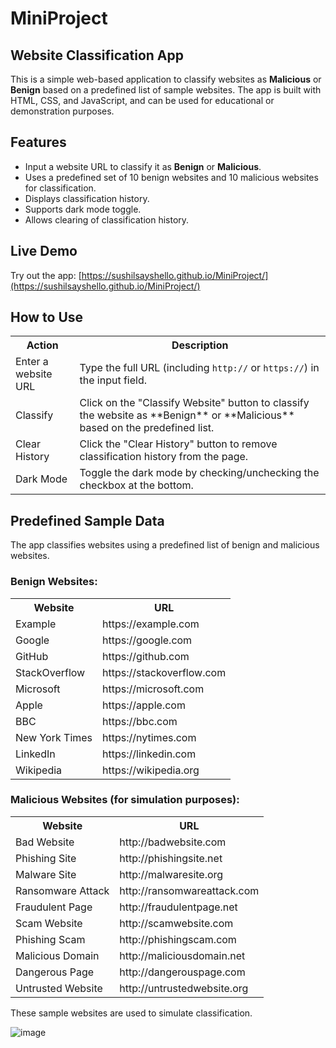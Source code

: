 # MiniProject

## Website Classification App

This is a simple web-based application to classify websites as **Malicious** or **Benign** based on a predefined list of sample websites. The app is built with HTML, CSS, and JavaScript, and can be used for educational or demonstration purposes.

## Features

- Input a website URL to classify it as **Benign** or **Malicious**.
- Uses a predefined set of 10 benign websites and 10 malicious websites for classification.
- Displays classification history.
- Supports dark mode toggle.
- Allows clearing of classification history.

## Live Demo

Try out the app: [https://sushilsayshello.github.io/MiniProject/](https://sushilsayshello.github.io/MiniProject/)

## How to Use

<table>
  <tr>
    <th>Action</th>
    <th>Description</th>
  </tr>
  <tr>
    <td>Enter a website URL</td>
    <td>Type the full URL (including <code>http://</code> or <code>https://</code>) in the input field.</td>
  </tr>
  <tr>
    <td>Classify</td>
    <td>Click on the "Classify Website" button to classify the website as **Benign** or **Malicious** based on the predefined list.</td>
  </tr>
  <tr>
    <td>Clear History</td>
    <td>Click the "Clear History" button to remove classification history from the page.</td>
  </tr>
  <tr>
    <td>Dark Mode</td>
    <td>Toggle the dark mode by checking/unchecking the checkbox at the bottom.</td>
  </tr>
</table>

## Predefined Sample Data

The app classifies websites using a predefined list of benign and malicious websites.

### Benign Websites:

<table>
  <tr>
    <th>Website</th>
    <th>URL</th>
  </tr>
  <tr>
    <td>Example</td>
    <td>https://example.com</td>
  </tr>
  <tr>
    <td>Google</td>
    <td>https://google.com</td>
  </tr>
  <tr>
    <td>GitHub</td>
    <td>https://github.com</td>
  </tr>
  <tr>
    <td>StackOverflow</td>
    <td>https://stackoverflow.com</td>
  </tr>
  <tr>
    <td>Microsoft</td>
    <td>https://microsoft.com</td>
  </tr>
  <tr>
    <td>Apple</td>
    <td>https://apple.com</td>
  </tr>
  <tr>
    <td>BBC</td>
    <td>https://bbc.com</td>
  </tr>
  <tr>
    <td>New York Times</td>
    <td>https://nytimes.com</td>
  </tr>
  <tr>
    <td>LinkedIn</td>
    <td>https://linkedin.com</td>
  </tr>
  <tr>
    <td>Wikipedia</td>
    <td>https://wikipedia.org</td>
  </tr>
</table>

### Malicious Websites (for simulation purposes):

<table>
  <tr>
    <th>Website</th>
    <th>URL</th>
  </tr>
  <tr>
    <td>Bad Website</td>
    <td>http://badwebsite.com</td>
  </tr>
  <tr>
    <td>Phishing Site</td>
    <td>http://phishingsite.net</td>
  </tr>
  <tr>
    <td>Malware Site</td>
    <td>http://malwaresite.org</td>
  </tr>
  <tr>
    <td>Ransomware Attack</td>
    <td>http://ransomwareattack.com</td>
  </tr>
  <tr>
    <td>Fraudulent Page</td>
    <td>http://fraudulentpage.net</td>
  </tr>
  <tr>
    <td>Scam Website</td>
    <td>http://scamwebsite.com</td>
  </tr>
  <tr>
    <td>Phishing Scam</td>
    <td>http://phishingscam.com</td>
  </tr>
  <tr>
    <td>Malicious Domain</td>
    <td>http://maliciousdomain.net</td>
  </tr>
  <tr>
    <td>Dangerous Page</td>
    <td>http://dangerouspage.com</td>
  </tr>
  <tr>
    <td>Untrusted Website</td>
    <td>http://untrustedwebsite.org</td>
  </tr>
</table>

These sample websites are used to simulate classification.

![image](https://github.com/user-attachments/assets/0ae98b34-12fe-4561-b22a-05d00e813441)

